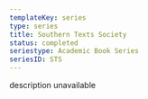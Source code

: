 ```yaml
---
templateKey: series
type: series
title: Southern Texts Society
status: completed
seriestype: Academic Book Series
seriesID: STS
---
```

description unavailable